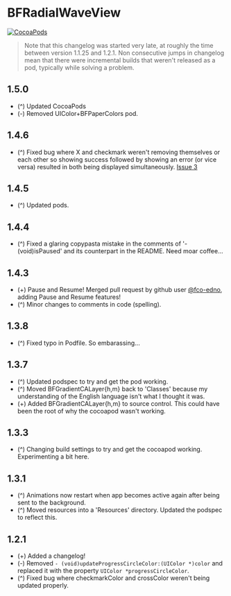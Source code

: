 BFRadialWaveView
====================
[![CocoaPods](https://img.shields.io/cocoapods/v/BFRadialWaveView.svg?style=flat)](https://github.com/bfeher/BFRadialWaveView)

> Note that this changelog was started very late, at roughly the time between version 1.1.25 and 1.2.1. Non consecutive jumps in changelog mean that there were incremental builds that weren't released as a pod, typically while solving a problem.


1.5.0
---------
* (^) Updated CocoaPods
* (-) Removed UIColor+BFPaperColors pod.


1.4.6
---------
* (^) Fixed bug where X and checkmark weren't removing themselves or each other so showing success followed by showing an error (or vice versa) resulted in both being displayed simultaneously. [Issue 3](https://github.com/bfeher/BFRadialWaveView/issues/3)


1.4.5
---------
* (^) Updated pods.


1.4.4
---------
* (^) Fixed a glaring copypasta mistake in the comments of '- (void)isPaused' and its counterpart in the README. Need moar coffee...


1.4.3
---------
* (+) Pause and Resume! Merged pull request by github user [@fco-edno](https://github.com/fco-edno), adding Pause and Resume features!
* (^) Minor changes to comments in code (spelling).


1.3.8
---------
* (^) Fixed typo in Podfile. So embarassing...


1.3.7
---------
* (^) Updated podspec to try and get the pod working.
* (^) Moved BFGradientCALayer{h,m} back to 'Classes' because my understanding of the English language isn't what I thought it was.
* (+) Added BFGradientCALayer{h,m} to source control. This could have been the root of why the cocoapod wasn't working.


1.3.3
---------
* (^) Changing build settings to try and get the cocoapod working. Experimenting a bit here.


1.3.1
---------
* (^) Animations now restart when app becomes active again after being sent to the background.
* (^) Moved resources into a 'Resources' directory. Updated the podspec to reflect this.


1.2.1
---------
* (+) Added a changelog!
* (-) Removed `- (void)updateProgressCircleColor:(UIColor *)color` and replaced it with the property `UIColor *progressCircleColor`.
* (^) Fixed bug where checkmarkColor and crossColor weren't being updated properly.
